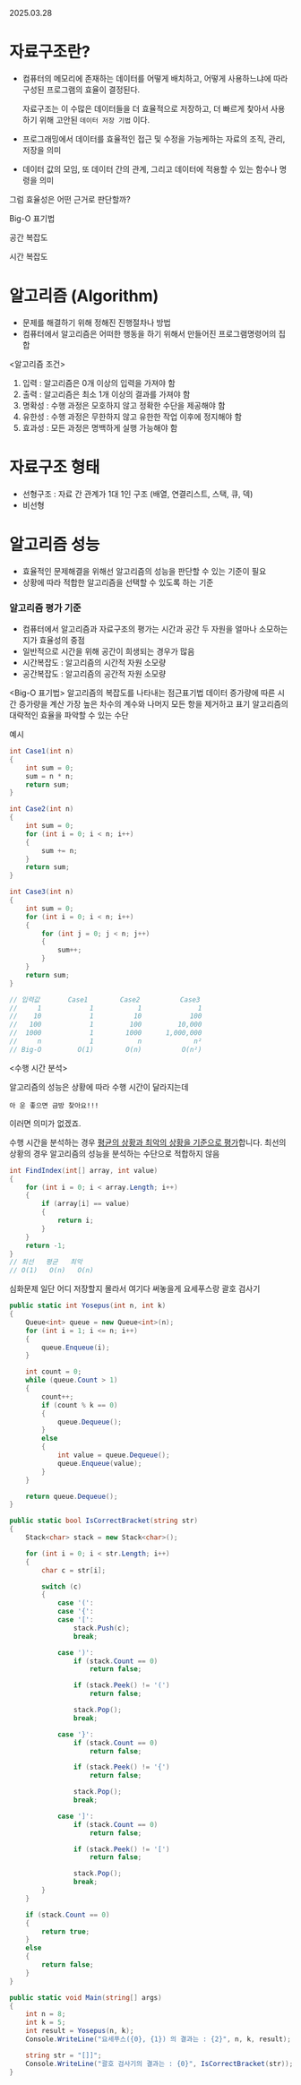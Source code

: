2025.03.28

# 자료구조란?

* 컴퓨터의 메모리에 존재하는 데이터를 어떻게 배치하고, 어떻게 사용하느냐에 따라 구성된 프로그램의 효율이 결정된다. 

	자료구조는 이 수많은 데이터들을 더 효율적으로 저장하고, 
	더 빠르게 찾아서 사용하기 위해 고안된 `데이터 저장 기법` 이다.

* 프로그래밍에서 데이터를 효율적인 접근 및 수정을 가능케하는 자료의 조직, 관리, 저장을 의미
* 데이터 값의 모임, 또 데이터 간의 관계, 그리고 데이터에 적용할 수 있는 함수나 명령을 의미


그럼 효율성은 어떤 근거로 판단할까?

Big-O 표기법

공간 복잡도

시간 복잡도



# 알고리즘 (Algorithm)
   
* 문제를 해결하기 위해 정해진 진행절차나 방법
* 컴퓨터에서 알고리즘은 어떠한 행동을 하기 위해서 만들어진 프로그램명령어의 집합

<알고리즘 조건>
1. 입력 : 알고리즘은 0개 이상의 입력을 가져야 함
2. 출력 : 알고리즘은 최소 1개 이상의 결과를 가져야 함
3. 명확성 : 수행 과정은 모호하지 않고 정확한 수단을 제공해야 함
4. 유한성 : 수행 과정은 무한하지 않고 유한한 작업 이후에 정지해야 함
5. 효과성 : 모든 과정은 명백하게 실행 가능해야 함




# 자료구조 형태

* 선형구조 : 자료 간 관계가 1대 1인 구조 (배열, 연결리스트, 스택, 큐, 덱)
* 비선형


# 알고리즘 성능

* 효율적인 문제해결을 위해선 알고리즘의 성능을 판단할 수 있는 기준이 필요
* 상황에 따라 적합한 알고리즘을 선택할 수 있도록 하는 기준


### 알고리즘 평가 기준
* 컴퓨터에서 알고리즘과 자료구조의 평가는 시간과 공간 두 자원을 얼마나 소모하는지가 효율성의 중점
* 일반적으로 시간을 위해 공간이 희생되는 경우가 많음
* 시간복잡도 : 알고리즘의 시간적 자원 소모량
* 공간복잡도 : 알고리즘의 공간적 자원 소모량


<Big-O 표기법>
알고리즘의 복잡도를 나타내는 점근표기법
데이터 증가량에 따른 시간 증가량을 계산
가장 높은 차수의 계수와 나머지 모든 항을 제거하고 표기
알고리즘의 대략적인 효율을 파악할 수 있는 수단


예시
```csharp
int Case1(int n)
{
    int sum = 0;
    sum = n * n;
    return sum;
}

int Case2(int n)
{
    int sum = 0;
    for (int i = 0; i < n; i++)
    {
        sum += n;
    }
    return sum;
}

int Case3(int n)
{
    int sum = 0;
    for (int i = 0; i < n; i++)
    {
        for (int j = 0; j < n; j++)
        {
            sum++;
        }
    }
    return sum;
}

// 입력값       Case1        Case2          Case3
//     1            1           1              1
//    10            1          10            100
//   100            1         100         10,000
//  1000            1        1000      1,000,000
//     n            1           n             n²
// Big-O         O(1)        O(n)          O(n²)
```

<수행 시간 분석>

알고리즘의 성능은 상황에 따라 수행 시간이 달라지는데 

	아 운 좋으면 금방 찾아요!!! 

이러면 의미가 없겠죠.

수행 시간을 분석하는 경우 <u>평균의 상황과 최악의 상황을 기준으로 평가</u>합니다.
최선의 상황의 경우 알고리즘의 성능을 분석하는 수단으로 적합하지 않음


```csharp
int FindIndex(int[] array, int value)
{
    for (int i = 0; i < array.Length; i++)
    {
        if (array[i] == value)
        {
            return i;
        }
    }
    return -1;
}
// 최선   평균   최악
// O(1)   O(n)   O(n)
```


심화문제 일단 어디 저장할지 몰라서 여기다 써놓을게
요세푸스랑 괄호 검사기
```csharp
public static int Yosepus(int n, int k)
{
    Queue<int> queue = new Queue<int>(n);
    for (int i = 1; i <= n; i++)
    {
        queue.Enqueue(i);
    }

    int count = 0;
    while (queue.Count > 1)
    {
        count++;
        if (count % k == 0)
        {
            queue.Dequeue();
        }
        else
        {
            int value = queue.Dequeue();
            queue.Enqueue(value);
        }
    }

    return queue.Dequeue();
}

public static bool IsCorrectBracket(string str)
{
    Stack<char> stack = new Stack<char>();

    for (int i = 0; i < str.Length; i++)
    {
        char c = str[i];

        switch (c)
        {
            case '(':
            case '{':
            case '[':
                stack.Push(c);
                break;

            case ')':
                if (stack.Count == 0)
                    return false;

                if (stack.Peek() != '(')
                    return false;

                stack.Pop();
                break;

            case '}':
                if (stack.Count == 0)
                    return false;

                if (stack.Peek() != '{')
                    return false;

                stack.Pop();
                break;

            case ']':
                if (stack.Count == 0)
                    return false;

                if (stack.Peek() != '[')
                    return false;

                stack.Pop();
                break;
        }
    }

    if (stack.Count == 0)
    {
        return true;
    }
    else
    {
        return false;
    }
}

public static void Main(string[] args)
{
    int n = 8;
    int k = 5;
    int result = Yosepus(n, k);
    Console.WriteLine("요세푸스({0}, {1}) 의 결과는 : {2}", n, k, result);

    string str = "[]]";
    Console.WriteLine("괄호 검사기의 결과는 : {0}", IsCorrectBracket(str));
}
```